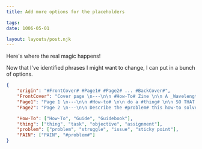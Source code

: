 ```yaml
---
title: Add more options for the placeholders

tags:
date: 1006-05-01

layout: layouts/post.njk
---
```


Here's where the real magic happens!

Now that I've identified phrases I might want to change, I can put in a bunch of options.

```json
{  
    "origin": "#FrontCover# #Page1# #Page2# ... #BackCover#",
    "FrontCover": "Cover page \n---\n\n #How-To# Zine \n\n A _WavelengthConf_ Progzine Template",
    "Page1": "Page 1 \n---\n\n #How-to# \n\n do a #thing# \n\n SO THAT YOU CAN \n\n outcome of doing the #thing#.",
    "Page2": "Page 2 \n---\n\n Describe the #problem# this how-to solves \n\n What's the #PAIN#???",

    "How-To": ["How-To", "Guide", "Guidebook"],
    "thing": ["thing", "task", "objective", "assignment"],
    "problem": ["problem", "struggle", "issue", "sticky point"],
    "PAIN": ["PAIN", "#problem#"]
}
```